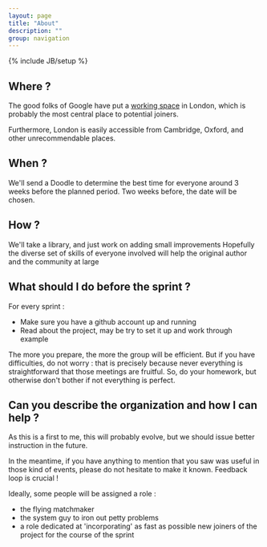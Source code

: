 ```yaml
---
layout: page
title: "About"
description: ""
group: navigation
---
```

{% include JB/setup %}

## Where ?


The good folks of Google have put a [working space](http://www.campuslondon.com/workspace/) in London, which is probably the most central place to potential joiners.

Furthermore, London is easily accessible from Cambridge, Oxford, and other unrecommendable places.


## When ?

We'll send a Doodle to determine the best time for everyone around 3 weeks before the planned period.
Two weeks before, the date will be chosen.


## How ?

We'll take a library, and just work on adding small improvements
Hopefully the diverse set of skills of everyone involved will help the original author and the community at large


## What should I do before the sprint ?

For every sprint :

* Make sure you have a github account up and running
* Read about the project, may be try to set it up and work through example

The more you prepare, the more the group will be efficient. 
But if you have difficulties, do not worry : that is precisely because never everything is straightforward that those meetings are fruitful.
So, do your homework, but otherwise don't bother if not everything is perfect.

## Can you describe the organization and how I can help ?

As this is a first to me, this will probably evolve, but we should issue better instruction in the future.

In the meantime, if you have anything to mention that you saw was useful in those kind of events, please do not hesitate to make it known.
Feedback loop is crucial !

Ideally, some people will be assigned a role :

- the flying matchmaker
- the system guy to iron out petty problems
- a role dedicated at 'incorporating' as fast as possible new joiners of the project for the course of the sprint



